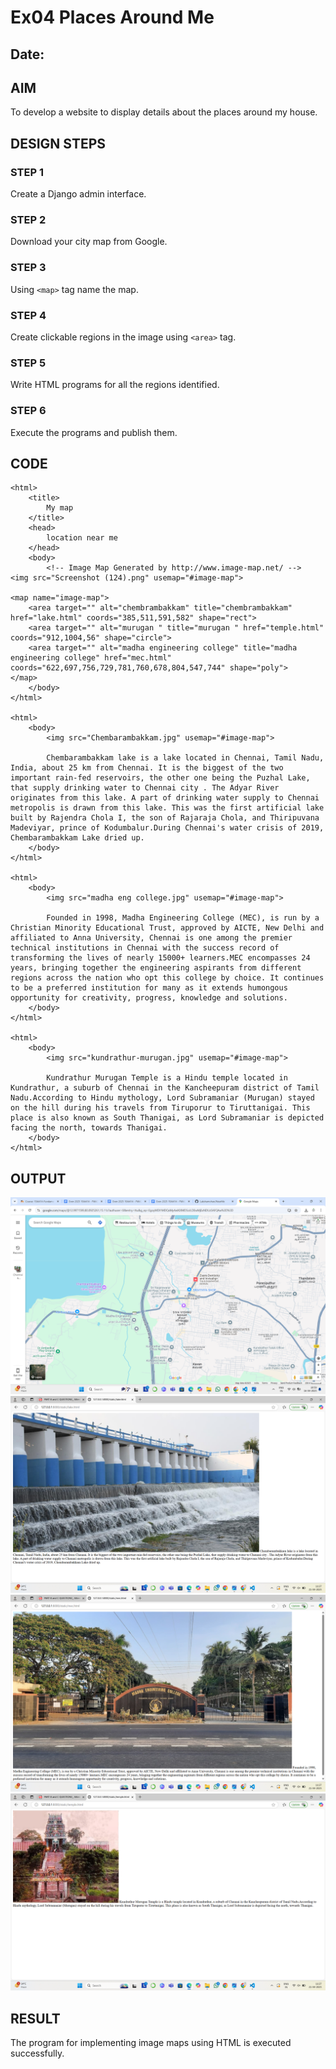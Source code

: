 # Ex04 Places Around Me
## Date: 

## AIM
To develop a website to display details about the places around my house.

## DESIGN STEPS

### STEP 1
Create a Django admin interface.

### STEP 2
Download your city map from Google.

### STEP 3
Using ```<map>``` tag name the map.

### STEP 4
Create clickable regions in the image using ```<area>``` tag.

### STEP 5
Write HTML programs for all the regions identified.

### STEP 6
Execute the programs and publish them.

## CODE
```
<html>
    <title>
        My map
    </title>
    <head>
        location near me
    </head>
    <body>
        <!-- Image Map Generated by http://www.image-map.net/ -->
<img src="Screenshot (124).png" usemap="#image-map">

<map name="image-map">
    <area target="" alt="chembrambakkam" title="chembrambakkam" href="lake.html" coords="385,511,591,582" shape="rect">
    <area target="" alt="murugan " title="murugan " href="temple.html" coords="912,1004,56" shape="circle">
    <area target="" alt="madha engineering college" title="madha engineering college" href="mec.html" coords="622,697,756,729,781,760,678,804,547,744" shape="poly">
</map>
    </body>
</html>

<html>
    <body>
        <img src="Chembarambakkam.jpg" usemap="#image-map">
    
        Chembarambakkam lake is a lake located in Chennai, Tamil Nadu, India, about 25 km from Chennai. It is the biggest of the two important rain-fed reservoirs, the other one being the Puzhal Lake, that supply drinking water to Chennai city . The Adyar River originates from this lake. A part of drinking water supply to Chennai metropolis is drawn from this lake. This was the first artificial lake built by Rajendra Chola I, the son of Rajaraja Chola, and Thiripuvana Madeviyar, prince of Kodumbalur.During Chennai's water crisis of 2019, Chembarambakkam Lake dried up.
    </body>
</html>

<html>
    <body>
        <img src="madha eng college.jpg" usemap="#image-map">
        
        Founded in 1998, Madha Engineering College (MEC), is run by a Christian Minority Educational Trust, approved by AICTE, New Delhi and affiliated to Anna University, Chennai is one among the premier technical institutions in Chennai with the success record of transforming the lives of nearly 15000+ learners.MEC encompasses 24 years, bringing together the engineering aspirants from different regions across the nation who opt this college by choice. It continues to be a preferred institution for many as it extends humongous opportunity for creativity, progress, knowledge and solutions.
    </body>
</html>

<html>
    <body>
        <img src="kundrathur-murugan.jpg" usemap="#image-map">
        
        Kundrathur Murugan Temple is a Hindu temple located in Kundrathur, a suburb of Chennai in the Kancheepuram district of Tamil Nadu.According to Hindu mythology, Lord Subramaniar (Murugan) stayed on the hill during his travels from Tiruporur to Tiruttanigai. This place is also known as South Thanigai, as Lord Subramaniar is depicted facing the north, towards Thanigai.
    </body>
</html>
```
## OUTPUT
![alt text](<Screenshot (124)-1.png>)
![alt text](<Screenshot (126).png>)
![alt text](<Screenshot (127).png>)
![alt text](<Screenshot (128).png>)





## RESULT
The program for implementing image maps using HTML is executed successfully.

